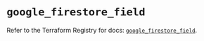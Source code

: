 # `google_firestore_field`

Refer to the Terraform Registry for docs: [`google_firestore_field`](https://registry.terraform.io/providers/hashicorp/google/6.36.1/docs/resources/firestore_field).
